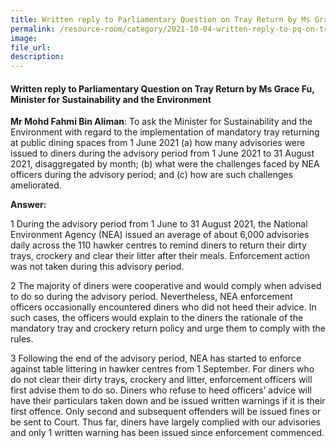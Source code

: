 ```yaml
---  
title: Written reply to Parliamentary Question on Tray Return by Ms Grace Fu, Minister for Sustainability and the Environment
permalink: /resource-room/category/2021-10-04-written-reply-to-pq-on-tray-return/
image:  
file_url:  
description:  
---  
```


#### Written reply to Parliamentary Question on Tray Return by Ms Grace Fu, Minister for Sustainability and the Environment

**Mr Mohd Fahmi Bin Aliman**: To ask the Minister for Sustainability and the Environment with regard to the implementation of mandatory tray returning at public dining spaces from 1 June 2021 (a) how many advisories were issued to diners during the advisory period from 1 June 2021 to 31 August 2021, disaggregated by month; (b) what were the challenges faced by NEA officers during the advisory period; and (c) how are such challenges ameliorated.  

**Answer:**

1 During the advisory period from 1 June to 31 August 2021, the National Environment Agency (NEA) issued an average of about 6,000 advisories daily across the 110 hawker centres to remind diners to return their dirty trays, crockery and clear their litter after their meals. Enforcement action was not taken during this advisory period.   

2 The majority of diners were cooperative and would comply when advised to do so during the advisory period. Nevertheless, NEA enforcement officers occasionally encountered diners who did not heed their advice.  In such cases, the officers would explain to the diners the rationale of the mandatory tray and crockery return policy and urge them to comply with the rules.    

3 Following the end of the advisory period, NEA has started to enforce against table littering in hawker centres from 1 September. For diners who do not clear their dirty trays, crockery and litter, enforcement officers will first advise them to do so. Diners who refuse to heed officers’ advice will have their particulars taken down and be issued written warnings if it is their first offence. Only second and subsequent offenders will be issued fines or be sent to Court. Thus far, diners have largely complied with our advisories and only 1 written warning has been issued since enforcement commenced.  
